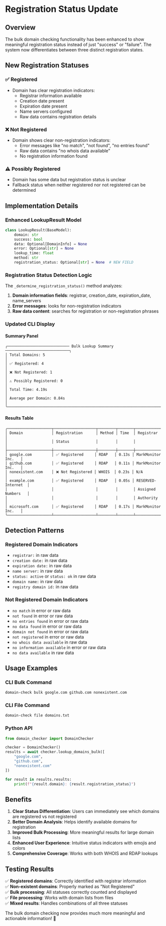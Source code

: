 # Registration Status Update

## Overview
The bulk domain checking functionality has been enhanced to show meaningful registration status instead of just "success" or "failure". The system now differentiates between three distinct registration states.

## New Registration Statuses

### ✅ Registered
- Domain has clear registration indicators:
  - Registrar information available
  - Creation date present
  - Expiration date present
  - Name servers configured
  - Raw data contains registration details

### ❌ Not Registered
- Domain shows clear non-registration indicators:
  - Error messages like "no match", "not found", "no entries found"
  - Raw data contains "no whois data available"
  - No registration information found

### ⚠️ Possibly Registered
- Domain has some data but registration status is unclear
- Fallback status when neither registered nor not registered can be determined

## Implementation Details

### Enhanced LookupResult Model
```python
class LookupResult(BaseModel):
    domain: str
    success: bool
    data: Optional[DomainInfo] = None
    error: Optional[str] = None
    lookup_time: float
    method: str
    registration_status: Optional[str] = None  # NEW FIELD
```

### Registration Status Detection Logic
The `_determine_registration_status()` method analyzes:
1. **Domain information fields**: registrar, creation_date, expiration_date, name_servers
2. **Error messages**: looks for non-registration indicators
3. **Raw data content**: searches for registration or non-registration phrases

### Updated CLI Display

#### Summary Panel
```
╭──────────────────────────── Bulk Lookup Summary ─────────────────────────────╮
│ Total Domains: 5                                                             │
│ ✅ Registered: 4                                                             │
│ ❌ Not Registered: 1                                                         │
│ ⚠️ Possibly Registered: 0                                                     │
│ Total Time: 4.19s                                                            │
│ Average per Domain: 0.84s                                                    │
╰──────────────────────────────────────────────────────────────────────────────╯
```

#### Results Table
```
╭────────────────────┬───────────────────┬────────┬───────┬────────────────────╮
│ Domain             │ Registration      │ Method │ Time  │ Registrar          │
│                    │ Status            │        │       │                    │
├────────────────────┼───────────────────┼────────┼───────┼────────────────────┤
│ google.com         │ ✅ Registered     │ RDAP   │ 0.13s │ MarkMonitor Inc.   │
│ github.com         │ ✅ Registered     │ RDAP   │ 0.11s │ MarkMonitor Inc.   │
│ nonexistent.com    │ ❌ Not Registered │ WHOIS  │ 0.23s │ N/A                │
│ example.com        │ ✅ Registered     │ RDAP   │ 0.05s │ RESERVED-Internet  │
│                    │                   │        │       │ Assigned Numbers   │
│                    │                   │        │       │ Authority          │
│ microsoft.com      │ ✅ Registered     │ RDAP   │ 0.17s │ MarkMonitor Inc.   │
╰────────────────────┴───────────────────┴────────┴───────┴────────────────────╯
```

## Detection Patterns

### Registered Domain Indicators
- `registrar:` in raw data
- `creation date:` in raw data
- `expiration date:` in raw data
- `name server:` in raw data
- `status: active` or `status: ok` in raw data
- `domain name:` in raw data
- `registry domain id:` in raw data

### Not Registered Domain Indicators
- `no match` in error or raw data
- `not found` in error or raw data
- `no entries found` in error or raw data
- `no data found` in error or raw data
- `domain not found` in error or raw data
- `not registered` in error or raw data
- `no whois data available` in raw data
- `no information available` in error or raw data
- `no data available` in raw data

## Usage Examples

### CLI Bulk Command
```bash
domain-check bulk google.com github.com nonexistent.com
```

### CLI File Command
```bash
domain-check file domains.txt
```

### Python API
```python
from domain_checker import DomainChecker

checker = DomainChecker()
results = await checker.lookup_domains_bulk([
    "google.com", 
    "github.com", 
    "nonexistent.com"
])

for result in results.results:
    print(f"{result.domain}: {result.registration_status}")
```

## Benefits

1. **Clear Status Differentiation**: Users can immediately see which domains are registered vs not registered
2. **Better Domain Analysis**: Helps identify available domains for registration
3. **Improved Bulk Processing**: More meaningful results for large domain lists
4. **Enhanced User Experience**: Intuitive status indicators with emojis and colors
5. **Comprehensive Coverage**: Works with both WHOIS and RDAP lookups

## Testing Results

✅ **Registered domains**: Correctly identified with registrar information  
✅ **Non-existent domains**: Properly marked as "Not Registered"  
✅ **Bulk processing**: All statuses correctly counted and displayed  
✅ **File processing**: Works with domain lists from files  
✅ **Mixed results**: Handles combinations of all three statuses  

The bulk domain checking now provides much more meaningful and actionable information! 🎯
